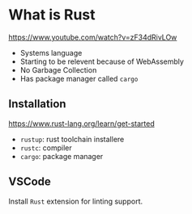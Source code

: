 # What is Rust

https://www.youtube.com/watch?v=zF34dRivLOw

- Systems language
- Starting to be relevent because of WebAssembly
- No Garbage Collection
- Has package manager called `cargo`

## Installation

https://www.rust-lang.org/learn/get-started

- `rustup`: rust toolchain installere
- `rustc`: compiler
- `cargo`: package manager

## VSCode

Install `Rust` extension for linting support.